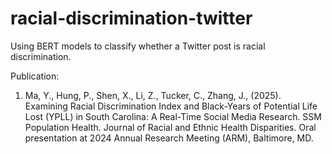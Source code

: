 # racial-discrimination-twitter
Using BERT models to classify whether a Twitter post is racial discrimination.

Publication:
1. Ma, Y., Hung, P., Shen, X., Li, Z., Tucker, C., Zhang, J., (2025). Examining Racial Discrimination Index and Black-Years of Potential Life Lost (YPLL) in South Carolina: A Real-Time Social Media Research. SSM Population Health. Journal of Racial and Ethnic Health Disparities. Oral presentation at 2024 Annual Research Meeting (ARM), Baltimore, MD.
